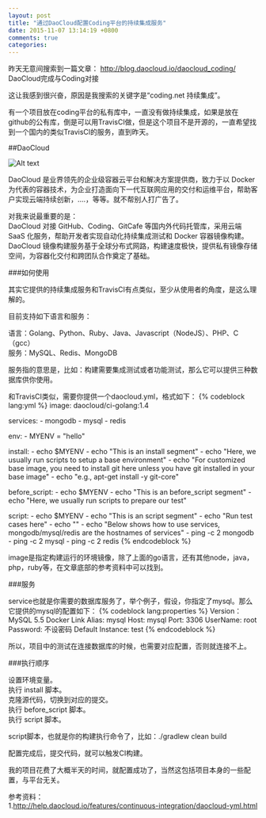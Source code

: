 ```yaml
---
layout: post
title: "通过DaoCloud配置Coding平台的持续集成服务"
date: 2015-11-07 13:14:19 +0800
comments: true
categories: 
---
```

昨天无意间搜索到一篇文章： http://blog.daocloud.io/daocloud_coding/ DaoCloud完成与Coding对接

这让我感到很兴奋，原因是我搜索的关键字是“coding.net 持续集成”。

有一个项目放在coding平台的私有库中，一直没有做持续集成，如果是放在github的公有库，倒是可以用TravisCI做，但是这个项目不是开源的，一直希望找到一个国内的类似TravisCI的服务，直到昨天。

##DaoCloud

![Alt text](http://blog.daocloud.io/wp-content/uploads/2015/06/Logo_2.jpg)

DaoCloud 是业界领先的企业级容器云平台和解决方案提供商，致力于以 Docker 为代表的容器技术，为企业打造面向下一代互联网应用的交付和运维平台，帮助客户实现云端持续创新，....，等等。就不帮别人打广告了。

对我来说最重要的是：    
DaoCloud 对接 GitHub、Coding、GitCafe 等国内外代码托管库，采用云端 SaaS 化服务，帮助开发者实现自动化持续集成测试和 Docker 容器镜像构建。DaoCloud 镜像构建服务基于全球分布式网路，构建速度极快，提供私有镜像存储空间，为容器化交付和跨团队合作奠定了基础。

###如何使用

其实它提供的持续集成服务和TravisCI有点类似，至少从使用者的角度，是这么理解的。

目前支持如下语言和服务：

语言：Golang、Python、Ruby、Java、Javascript（NodeJS）、PHP、C（gcc）   
服务：MySQL、Redis、MongoDB

服务指的意思是，比如：构建需要集成测试或者功能测试，那么它可以提供三种数据库供你使用。

和TravisCI类似，需要你提供一个daocloud.yml，格式如下：
{% codeblock lang:yml %}
image: daocloud/ci-golang:1.4

services:
    - mongodb
    - mysql
    - redis

env:
    - MYENV = "hello"

install:
    - echo $MYENV
    - echo "This is an install segment"
    - echo "Here, we usually run scripts to setup a base environment"
    - echo "For customized base image, you need to install git here unless you have git installed in your base image"
    - echo "e.g., apt-get install -y git-core"

before_script:
    - echo $MYENV
    - echo "This is an before_script segment"
    - echo "Here, we usually run scripts to prepare our test"

script:
    - echo $MYENV
    - echo "This is an script segment"
    - echo "Run test cases here"
    - echo ""
    - echo "Below shows how to use services, mongodb/mysql/redis are the hostnames of services"
    - ping -c 2 mongodb
    - ping -c 2 mysql
    - ping -c 2 redis
{% endcodeblock %}

image是指定构建运行的环境镜像，除了上面的go语言，还有其他node，java，php，ruby等，在文章底部的参考资料中可以找到。

###服务

service也就是你需要的数据库服务了，举个例子，假设，你指定了mysql。那么它提供的mysql的配置如下：
{% codeblock lang:properties %}
Version：MySQL 5.5
Docker Link Alias: mysql
Host: mysql
Port: 3306
UserName: root
Password: 不设密码
Default Instance: test
{% endcodeblock %}

所以，项目中的测试在连接数据库的时候，也需要对应配置，否则就连接不上。

###执行顺序

设置环境变量。   
执行 install 脚本。   
克隆源代码，切换到对应的提交。   
执行 before_script 脚本。   
执行 script 脚本。  

script脚本，也就是你的构建执行命令了，比如：./gradlew clean build

配置完成后，提交代码，就可以触发CI构建。

我的项目花费了大概半天的时间，就配置成功了，当然这包括项目本身的一些配置，与平台无关。

参考资料：    
1.http://help.daocloud.io/features/continuous-integration/daocloud-yml.html